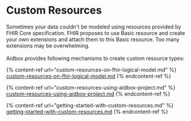 # Custom Resources

Sometimes your data couldn't be modeled using resources provided by FHIR Core specification. FHIR proposes to use Basic resource and create your own extensions and attach them to this Basic resource. Too many extensions may be overwhelming.\
\
Aidbox provides following mechanisms to create custom resource types:

{% content-ref url="custom-resources-on-fhir-logical-model.md" %}
[custom-resources-on-fhir-logical-model.md](custom-resources-on-fhir-logical-model.md)
{% endcontent-ref %}

{% content-ref url="custom-resources-using-aidbox-project.md" %}
[custom-resources-using-aidbox-project.md](custom-resources-using-aidbox-project.md)
{% endcontent-ref %}

{% content-ref url="getting-started-with-custom-resources.md" %}
[getting-started-with-custom-resources.md](getting-started-with-custom-resources.md)
{% endcontent-ref %}
